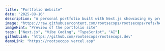 ```yaml
---
title: "Portfolio Website"
date: "2025-08-16"
description: "A personal portfolio built with Next.js showcasing my projects, skills, and blogs, along with academic progress."
image: "https://raw.githubusercontent.com/rootsecops/rootsecops/refs/heads/main/assets/img/projectsimg/portfolio.png"
imageHint: "Preview of the portfolio site"
tags: ["Next.js", "Vibe Coding", "TypeScript", "AI"]
githubLink: "https://github.com/rootsecops/rootsecops.dev"
demoLink: "https://rootsecops.vercel.app"
---
```


